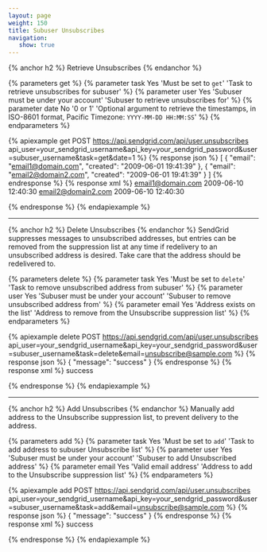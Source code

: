 ```yaml
---
layout: page
weight: 150
title: Subuser Unsubscribes
navigation:
   show: true
---
```


{% anchor h2 %}
Retrieve Unsubscribes
{% endanchor %}

{% parameters get %}
 {% parameter task Yes 'Must be set to <code>get</code>' 'Task to retrieve unsubscribes for subuser' %}
 {% parameter user Yes 'Subuser must be under your account' 'Subuser to retrieve unsubscribes for' %}
 {% parameter date No '0 or 1' 'Optional argument to retrieve the timestamps, in ISO-8601 format, Pacific Timezone: <code>YYYY-MM-DD HH:MM:SS</code>' %}
{% endparameters %}

{% apiexample get POST https://api.sendgrid.com/api/user.unsubscribes api_user=your_sendgrid_username&api_key=your_sendgrid_password&user=subuser_username&task=get&date=1 %}
  {% response json %}
[
  {
    "email": "email1@domain.com",
    "created": "2009-06-01 19:41:39"
  },
  {
    "email": "email2@domain2.com",
    "created": "2009-06-01 19:41:39"
  }
]
  {% endresponse %}
  {% response xml %}
<unsubscribes>
   <unsubscribe>
      <email>email1@domain.com</email>
      <created>2009-06-10 12:40:30</created>
   </unsubscribe>
   <unsubscribe>
      <email>email2@domain2.com</email>
      <created>2009-06-10 12:40:30</created>
   </unsubscribe>
</unsubscribes>

  {% endresponse %}
{% endapiexample %}

* * * * *

{% anchor h2 %}
Delete Unsubscribes
{% endanchor %}
SendGrid suppresses messages to unsubscribed addresses, but entries can be removed from the suppression list at any time if redelivery to an unsubscribed address is desired. Take care that the address should be redelivered to.

{% parameters delete %}
 {% parameter task Yes 'Must be set to <code>delete</code>' 'Task to remove unsubscribed address from subuser' %}
 {% parameter user Yes 'Subuser must be under your account' 'Subuser to remove unsubscribed address from' %}
 {% parameter email Yes 'Address exists on the list' 'Address to remove from the Unsubscribe suppression list' %}
{% endparameters %}

{% apiexample delete POST https://api.sendgrid.com/api/user.unsubscribes api_user=your_sendgrid_username&api_key=your_sendgrid_password&user=subuser_username&task=delete&email=unsubscribe@sample.com %}
  {% response json %}
{
  "message": "success"
}
  {% endresponse %}
  {% response xml %}
<result>
   <message>success</message>
</result>

  {% endresponse %}
{% endapiexample %}

* * * * *

{% anchor h2 %}
Add Unsubscribes
{% endanchor %}
Manually add address to the Unsubscribe suppression list, to prevent delivery to the address.

{% parameters add %}
 {% parameter task Yes 'Must be set to <code>add</code>' 'Task to add address to subuser Unsubscribe list' %}
 {% parameter user Yes 'Subuser must be under your account' 'Subuser to add Unsubscribed address' %}
 {% parameter email Yes 'Valid email address' 'Address to add to the Unsubscribe suppression list' %}
{% endparameters %}


{% apiexample add POST https://api.sendgrid.com/api/user.unsubscribes api_user=your_sendgrid_username&api_key=your_sendgrid_password&user=subuser_username&task=add&email=unsubscribe@sample.com %}
  {% response json %}
{
  "message": "success"
}
  {% endresponse %}
  {% response xml %}
<result>
   <message>success</message>
</result>

  {% endresponse %}
{% endapiexample %}
